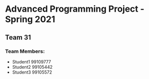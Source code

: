 # Advanced Programming Project - Spring 2021
## Team 31


### Team Members:
- Student1 99109777
- Student2 99105442
- Student3 99105572
